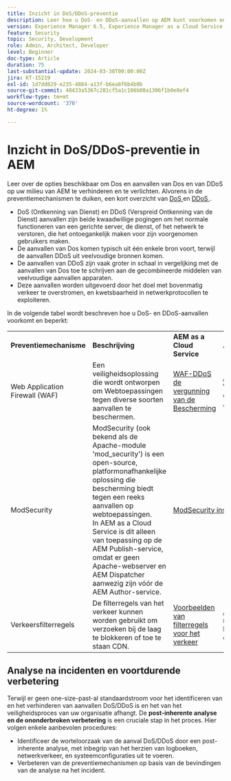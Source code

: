 ```yaml
---
title: Inzicht in DoS/DDoS-preventie
description: Leer hoe u DoS- en DDoS-aanvallen op AEM kunt voorkomen en beperken.
version: Experience Manager 6.5, Experience Manager as a Cloud Service
feature: Security
topic: Security, Development
role: Admin, Architect, Developer
level: Beginner
doc-type: Article
duration: 75
last-substantial-update: 2024-03-30T00:00:00Z
jira: KT-15219
exl-id: 1d7dd829-e235-4884-a13f-b6ea8f6b4b0b
source-git-commit: 48433a5367c281cf5a1c106b08a1306f1b0e8ef4
workflow-type: tm+mt
source-wordcount: '370'
ht-degree: 1%

---
```


# Inzicht in DoS/DDoS-preventie in AEM

Leer over de opties beschikbaar om Dos en aanvallen van Dos en van DDoS op uw milieu van AEM te verhinderen en te verlichten. Alvorens in de preventiemechanismen te duiken, een kort overzicht van [ DoS ](https://developer.mozilla.org/en-US/docs/Glossary/DOS_attack) en [ DDoS ](https://developer.mozilla.org/en-US/docs/Glossary/Distributed_Denial_of_Service).

- DoS (Ontkenning van Dienst) en DDoS (Verspreid Ontkenning van de Dienst) aanvallen zijn beide kwaadwillige pogingen om het normale functioneren van een gerichte server, de dienst, of het netwerk te verstoren, die het ontoegankelijk maken voor zijn voorgenomen gebruikers maken.
- De aanvallen van Dos komen typisch uit één enkele bron voort, terwijl de aanvallen DDoS uit veelvoudige bronnen komen.
- De aanvallen van DDoS zijn vaak groter in schaal in vergelijking met de aanvallen van Dos toe te schrijven aan de gecombineerde middelen van veelvoudige aanvallen apparaten.
- Deze aanvallen worden uitgevoerd door het doel met bovenmatig verkeer te overstromen, en kwetsbaarheid in netwerkprotocollen te exploiteren.

In de volgende tabel wordt beschreven hoe u DoS- en DDoS-aanvallen voorkomt en beperkt:

<table>
    <tbody>
        <tr>
            <td><strong>Preventiemechanisme</strong></td>
            <td><strong>Beschrijving</strong></td>
            <td><strong>AEM as a Cloud Service</strong></td>
            <td><strong>AEM 6.5 (AMS)</strong></td>
            <td><strong>AEM 6.5 (on-prem)</strong></td>
        </tr>
        <tr>
            <td>Web Application Firewall (WAF)</td>
            <td>Een veiligheidsoplossing die wordt ontworpen om Webtoepassingen tegen diverse soorten aanvallen te beschermen.</td>
            <td>
            <a href="https://experienceleague.adobe.com/nl/docs/experience-manager-learn/cloud-service/security/traffic-filter-and-waf-rules/examples-and-analysis#waf-rules" target="_blank"> WAF-DDoS de vergunning van de Bescherming </a></td>
            <td><a href="https://docs.aws.amazon.com/waf/" target="_blank"> AWS </a> of <a href="https://azure.microsoft.com/en-us/products/web-application-firewall" target="_blank"> Azure </a> WAF via contract van AMS.</td>
            <td>WAF van uw voorkeur</td>
        </tr>
        <tr>
            <td>ModSecurity</td>
            <td>ModSecurity (ook bekend als de Apache-module 'mod_security') is een open-source, platformonafhankelijke oplossing die bescherming biedt tegen een reeks aanvallen op webtoepassingen.<br/> In AEM as a Cloud Service is dit alleen van toepassing op de AEM Publish-service, omdat er geen Apache-webserver en AEM Dispatcher aanwezig zijn vóór de AEM Author-service.</td>
            <td colspan="3"><a href="https://experienceleague.adobe.com/nl/docs/experience-manager-learn/foundation/security/modsecurity-crs-dos-attack-protection" target="_blank">ModSecurity inschakelen </a></td>
        </tr>
        <tr>
            <td>Verkeersfilterregels</td>
            <td>De filterregels van het verkeer kunnen worden gebruikt om verzoeken bij de laag te blokkeren of toe te staan CDN.</td>
            <td><a href="https://experienceleague.adobe.com/nl/docs/experience-manager-learn/cloud-service/security/traffic-filter-and-waf-rules/examples-and-analysis" target="_blank">Voorbeelden van filterregels voor het verkeer</a></td>
            <td><a href="https://docs.aws.amazon.com/waf/latest/developerguide/waf-rule-statement-type-rate-based.html" target="_blank"> AWS </a> of <a href="https://learn.microsoft.com/en-us/azure/web-application-firewall/ag/rate-limiting-overview" target="_blank"> Azure </a> regel beperkende eigenschappen.</td>
            <td>Uw voorkeursoplossing</td>
        </tr>
    </tbody>
</table>

## Analyse na incidenten en voortdurende verbetering

Terwijl er geen one-size-past-al standaardstroom voor het identificeren van en het verhinderen van aanvallen DoS/DDoS is en het van het veiligheidsproces van uw organisatie afhangt. De **post-inherente analyse en de ononderbroken verbetering** is een cruciale stap in het proces. Hier volgen enkele aanbevolen procedures:

- Identificeer de worteloorzaak van de aanval DoS/DDoS door een post-inherente analyse, met inbegrip van het herzien van logboeken, netwerkverkeer, en systeemconfiguraties uit te voeren.
- Verbeteren van de preventiemechanismen op basis van de bevindingen van de analyse na het incident.

